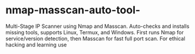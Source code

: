 # nmap-masscan-auto-tool-
Multi-Stage IP Scanner using Nmap and Masscan. Auto-checks and installs missing tools, supports Linux, Termux, and Windows. First runs Nmap for service/version detection, then Masscan for fast full port scan. For ethical hacking and learning use
